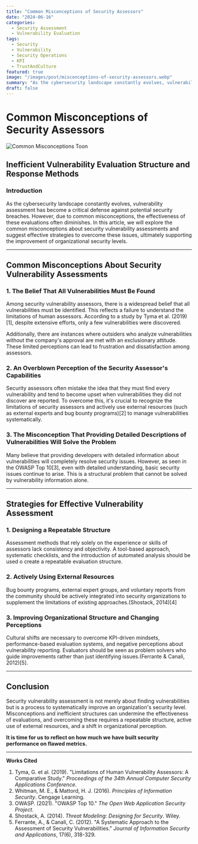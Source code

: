```yaml
---
title: "Common Misconceptions of Security Assessors"
date: "2024-06-16"
categories:
  - Security Assessment
  - Vulnerability Evaluation
tags:
  - Security
  - Vulnerability
  - Security Operations
  - KPI
  - TrustAndCulture
featured: true
image: "/images/post/misconceptions-of-security-assessors.webp"
summary: "As the cybersecurity landscape constantly evolves, vulnerability assessment has become a critical defense against potential security breaches. However, due to common misconceptions, the effectiveness of these evaluations often diminishes. In this article, we will explore the common misconceptions about security vulnerability assessments and suggest effective strategies to overcome these issues, ultimately supporting the improvement of organizational security levels."
draft: false
---
```


# Common Misconceptions of Security Assessors

![Common Misconceptions Toon](/images/post/misconceptions-of-security-assessors.webp)

## Inefficient Vulnerability Evaluation Structure and Response Methods

### Introduction

As the cybersecurity landscape constantly evolves, vulnerability assessment has become a critical defense against potential security breaches. However, due to common misconceptions, the effectiveness of these evaluations often diminishes. In this article, we will explore the common misconceptions about security vulnerability assessments and suggest effective strategies to overcome these issues, ultimately supporting the improvement of organizational security levels.

---

## Common Misconceptions About Security Vulnerability Assessments

### 1. The Belief That All Vulnerabilities Must Be Found

Among security vulnerability assessors, there is a widespread belief that all vulnerabilities must be identified. This reflects a failure to understand the limitations of human assessors. According to a study by Tyma et al. (2019)[1], despite extensive efforts, only a few vulnerabilities were discovered. 

Additionally, there are instances where outsiders who analyze vulnerabilities without the company's approval are met with an exclusionary attitude. These limited perceptions can lead to frustration and dissatisfaction among assessors.

### 2. An Overblown Perception of the Security Assessor's Capabilities

Security assessors often mistake the idea that they must find every vulnerability and tend to become upset when vulnerabilities they did not discover are reported. To overcome this, it's crucial to recognize the limitations of security assessors and actively use external resources (such as external experts and bug bounty programs)[2] to manage vulnerabilities systematically.

### 3. The Misconception That Providing Detailed Descriptions of Vulnerabilities Will Solve the Problem

Many believe that providing developers with detailed information about vulnerabilities will completely resolve security issues. However, as seen in the OWASP Top 10[3], even with detailed understanding, basic security issues continue to arise. This is a structural problem that cannot be solved by vulnerability information alone.

---

## Strategies for Effective Vulnerability Assessment

### 1. Designing a Repeatable Structure

Assessment methods that rely solely on the experience or skills of assessors lack consistency and objectivity. A tool-based approach, systematic checklists, and the introduction of automated analysis should be used o create a repeatable evaluation structure.

### 2. Actively Using External Resources

Bug bounty programs, external expert groups, and voluntary reports from the community should be actively integrated into security organizations to supplement the limitations of existing approaches.(Shostack, 2014)[4]

### 3. Improving Organizational Structure and Changing Perceptions

Cultural shifts are necessary to overcome KPI-driven mindsets, performance-based evaluation systems, and negative perceptions about vulnerability reporting. Evaluators should be seen as problem solvers who guide improvements rather than just identifying issues.(Ferrante & Canali, 2012)[5].

---

## Conclusion

Security vulnerability assessment is not merely about finding vulnerabilities but is a process to systematically improve an organization's security level. Misconceptions and inefficient structures can undermine the effectiveness of evaluations, and overcoming these requires a repeatable structure, active use of external resources, and a shift in organizational perception.

**It is time for us to reflect on how much we have built security performance on flawed metrics.**

---

**Works Cited**

1. Tyma, G. et al. (2019). "Limitations of Human Vulnerability Assessors: A Comparative Study." *Proceedings of the 34th Annual Computer Security Applications Conference*.
2. Whitman, M. E., & Mattord, H. J. (2016). *Principles of Information Security*. Cengage Learning.
3. OWASP. (2021). "OWASP Top 10." *The Open Web Application Security Project*.
4. Shostack, A. (2014). *Threat Modeling: Designing for Security*. Wiley.
5. Ferrante, A., & Canali, C. (2012). "A Systematic Approach to the Assessment of Security Vulnerabilities." *Journal of Information Security and Applications*, 17(6), 318-329.
